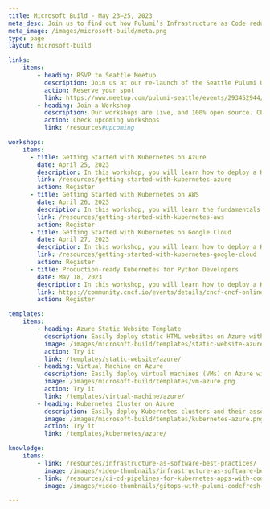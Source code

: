 ```yaml
---
title: Microsoft Build - May 23–25, 2023
meta_desc: Join us to find out how Pulumi’s Infrastructure as Code reduces cloud complexity, accelerates development velocity and helps companies scale and innovate.
meta_image: /images/microsoft-build/meta.png
type: page
layout: microsoft-build

links:
    items:
        - heading: RSVP to Seattle Meetup
          description: Join us at our re-launch of the Seattle Pulumi User Group to meet our CEO, Joe Duffy, and members of our product and engineering teams. 5PM on May 23rd at Rhein Haus Seattle.
          action: Reserve your spot
          link: https://www.meetup.com/pulumi-seattle/events/293452944/
        - heading: Join a Workshop
          description: Our workshops are live, and 100% open source. Choose from fundamental to advanced topics. They are hands-on and code source is provided.
          action: Check upcoming workshops
          link: /resources#upcoming

workshops:
    items:
      - title: Getting Started with Kubernetes on Azure
        date: April 25, 2023
        description: In this workshop, you will learn how to deploy a Kubernetes cluster on Microsoft Azure and run containerized applications on the cluster.
        link: /resources/getting-started-with-kubernetes-azure
        action: Register
      - title: Getting Started with Kubernetes on AWS
        date: April 26, 2023
        description: In this workshop, you will learn the fundamentals of setting up EKS clusters on AWS through guided exercises using Pulumi.
        link: /resources/getting-started-with-kubernetes-aws
        action: Register
      - title: Getting Started with Kubernetes on Google Cloud
        date: April 27, 2023
        description: In this workshop, you will learn how to deploy a Kubernetes cluster on Google Cloud and run containerized applications on the cluster.
        link: /resources/getting-started-with-kubernetes-google-cloud
        action: Register
      - title: Production-ready Kubernetes for Python Developers
        date: May 18, 2023
        description: In this workshop, you will learn how to deploy a Kubernetes cluster using the Python language. (External webinar)
        link: https://community.cncf.io/events/details/cncf-cncf-online-programs-presents-cncf-on-demand-webinar-production-ready-kubernetes-for-python-developers/
        action: Register

templates:
    items:
        - heading: Azure Static Website Template
          description: Easily deploy static HTML websites on Azure with Pulumi Static Website templates.
          image: /images/microsoft-build/templates/static-website-azure.png
          action: Try it
          link: /templates/static-website/azure/
        - heading: Virtual Machine on Azure
          description: Easily deploy virtual machines (VMs) on Azure with Pulumi Virtual Machine templates.
          image: /images/microsoft-build/templates/vm-azure.png
          action: Try it
          link: /templates/virtual-machine/azure/
        - heading: Kubernetes Cluster on Azure
          description: Easily deploy Kubernetes clusters and their associated infrastructure on Azure with Pulumi K8s templates.
          image: /images/microsoft-build/templates/kubernetes-azure.png
          action: Try it
          link: /templates/kubernetes/azure/

knowledge:
    items:
        - link: /resources/infrastructure-as-software-best-practices/
          image: /images/video-thumbnails/infrastructure-as-software-best-practices-thumbnail.png
        - link: /resources/ci-cd-pipelines-for-kubernetes-apps-with-codefresh/
          image: /images/video-thumbnails/gitops-with-pulumi-codefresh-thumbnail.png

---
```

